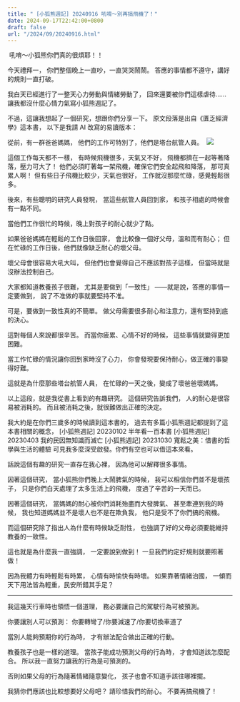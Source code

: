 ```yaml
---
title: " [小狐熊週記] 20240916 吼唷～別再搞飛機了！"
date: 2024-09-17T22:42:00+0800
draft: false
url: "/2024/09/20240916.html"
---
```


 吼唷～小狐熊你們真的很煩耶！！

今天禮拜一，
你們整個晚上一直吵，一直哭哭鬧鬧。 
答應的事情都不遵守，講好的規則一直打破。 

我白天已經進行了一整天心力勞動與情緒勞動了， 
回來還要被你們這樣虐待…… 
讓我都沒什麼心情力氣寫小狐熊週記了。 

不過，這讓我想起了一個研究，想跟你們分享一下。 
原文段落是出自《匱乏經濟學》這本書， 
以下是我請 AI 改寫的易讀版本： 

從前，有一群爸爸媽媽， 
他們的工作可特別了，他們是塔台航管人員。  
![]($https://blogger.googleusercontent.com/img/a/AVvXsEgYVPpixYbiqUfkQ88tI30aj6YZzIY67wNLt7rMgqZzo2H3EnvH9MwKzOFv_maedmYTXu5hXnctZGhSecf_VhGTI-7c-5_uI8FVGPtIdXM5SlXHmst7BA6j9IbsFx0RQlIqCmOTGdxmmsdGAp4iTCFp3wHB4-neG4BB-xvbCYteCIlPWx5Rw7qKEVqkvlI)

這個工作每天都不一樣， 
有時候飛機很多，天氣又不好， 
飛機都擠在一起等著降落，壓力可大了！ 
他們必須盯著每一架飛機，確保它們安全起飛和降落， 
那可真累人啊！ 
但有些日子飛機比較少，天氣也很好， 
工作就沒那麼忙碌，感覺輕鬆很多。 

後來，有些聰明的研究人員發現， 
當這些航管人員回到家， 
和孩子相處的時候會有一點不同。 

當他們工作很忙的時候，晚上對孩子的耐心就少了點。 

如果爸爸媽媽在輕鬆的工作日後回家， 
會比較像一個好父母，溫和而有耐心； 
但在忙碌的工作日後，他們就像缺乏耐心的壞父母。 

壞父母會很容易大吼大叫， 
但他們也會覺得自己不應該對孩子這樣， 
但當時就是沒辦法控制自己。 

大家都知道教養孩子很難， 
尤其是要做到「一致性」 
——就是說，答應的事情一定要做到， 
說了不准做的事就要堅持不准。 

可是，要做到一致性真的不簡單。 
做父母需要很多耐心和注意力，還有堅持到底的決心。 

這對每個人來說都很辛苦。 
而當你疲累、心情不好的時候， 
這些事情就變得更加困難。 

當工作忙碌的情況讓你回到家時沒了心力， 
你會發現要保持耐心，做正確的事變得好難。 

這就是為什麼那些塔台航管人員， 
在忙碌的一天之後，變成了壞爸爸壞媽媽。 

以上這段，就是我從書上看到的有趣研究。 
這個研究告訴我們， 
人的耐心是很容易被消耗的。 
而且被消耗之後，就很難做出正確的決定。 

我大約是在你們三歲多的時候讀到這本書的， 
過去有多篇小狐熊週記都提到了這本書相關的概念， 
[小狐熊週記] 20230102 半年看一百本書 
[小狐熊週記] 20230403 我的民因無知識而滅亡 
[小狐熊週記] 20231030 寬鬆之美：借書的哲學與生活的體驗 
可見我多麼深受啟發。你們有空也可以借這本來看。

話說這個有趣的研究一直存在我心裡， 
因為他可以解釋很多事情。 

因著這個研究， 
當小狐熊你們晚上大鬧脾氣的時候， 
我可以相信你們並不是壞孩子， 
只是你們白天處理了太多生活上的飛機， 
度過了辛苦的一天而已。 

因著這個研究， 
當媽媽的耐心被你們消耗殆盡而大發脾氣、 
甚至牽連到我的時候， 
我也知道媽媽並不是壞人也不是在欺負我， 
他只是受不了你們搞的飛機。 

而這個研究除了指出人為什麼有時候缺乏耐性， 
也強調了好的父母必須要能維持教養的一致性。 

這也就是為什麼我一直強調， 
一定要說到做到！
一旦我們約定好規則就要照著做！

因為我體力有時輕鬆有時累， 
心情有時愉快有時壞。 
如果靠著情緒治國， 
一傾而天下用法皆為輕重，民安所錯其手足？ 

--- 

我這幾天行車時也領悟一個道理， 
務必要讓自己的駕駛行為可被預測。 

你要讓別人可以預測： 
你要轉彎了/你要減速了/你要切換車道了 

當別人能夠預期你的行為時， 
才有辦法配合做出正確的行動。 

教養孩子也是一樣的道理。 
當孩子能成功預測父母的行為時， 
才會知道該怎麼配合。
所以我一直努力讓我的行為是可預測的。 

否則如果父母的行為隨著情緒隨意變化， 
孩子也會不知道手該往哪裡擺。 

我猜你們應該也比較想要好父母吧？ 
請珍惜我們的耐心。 
不要再搞飛機了！


